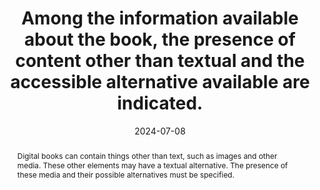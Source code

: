 ---
N: 
Rubrique: 
title: Among the information available about the book, the presence of content other than textual and the accessible alternative available are indicated.
abstract: Digital books can contain things other than text, such as images and other media. These other elements may have a textual alternative. The presence of these media and their possible alternatives must be specified.
categories: ["Information before consultation"]
agrege: O0000-E084
opquast: '0000'
indiceebook: '84'
description: "Rule n° 084"
before: "083"
weight: "084"
after: "085"
actif: '1'
layout: rules
date: 2024-07-08
tags: ["image", "alternative"]
objectif: ["Allow us to anticipate whether the book can be consulted in its entirety in a given context", "Limit the risk of complaints"]
Meo: ["Associate the information with the book", "Include the information on the book's presentation page"]
Controle: ["Check the presence of an indication on: <ul><li>The presence of media other than text.</li><li>The presence of textual alternatives for these media.</li></ul>"]
epubcheck: 
ace: 
humancheck: true
Source: ["SNE"]
Referentiel: ["EPUB schema.org : accessModeSufficient et accessibilityFeature", "ONIX  List 196, code 14 Short alternative textual descriptions", "ONIX  List 196, code 15 Full alternative textual descriptions", "ONIX  List 196, code 16 Visualised data also available as non-graphical data", "ONIX  List 196, code 28 Full alternative audio descriptions", "ONIX  List 196, code 51 All non-decorative content supports reading via pre-recorded audio", "ONIX  List 196, code 52 All non-decorative content supports reading without sight"]
steps: ["", ""]
---